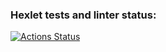 ### Hexlet tests and linter status:
[![Actions Status](https://github.com/tavira/python-project-lvl1/workflows/hexlet-check/badge.svg)](https://github.com/tavira/python-project-lvl1/actions)